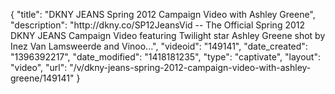 {
    "title": "DKNY JEANS Spring 2012 Campaign Video with Ashley Greene",
    "description": "http:\/\/dkny.co\/SP12JeansVid -- The Official Spring 2012 DKNY JEANS Campaign Video featuring Twilight star Ashley Greene shot by Inez Van Lamsweerde and Vinoo...",
    "videoid": "149141",
    "date_created": "1396392217",
    "date_modified": "1418181235",
    "type": "captivate",
    "layout": "video",
    "url": "\/v\/dkny-jeans-spring-2012-campaign-video-with-ashley-greene\/149141"
}